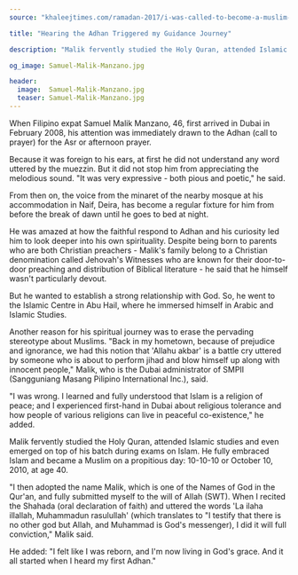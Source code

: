 ```yaml
---
source: "khaleejtimes.com/ramadan-2017/i-was-called-to-become-a-muslim-after-i-heard-adhan"

title: "Hearing the Adhan Triggered my Guidance Journey"

description: "Malik fervently studied the Holy Quran, attended Islamic studies and even emerged on top of his batch during exams on Islam"

og_image: Samuel-Malik-Manzano.jpg

header:
  image:  Samuel-Malik-Manzano.jpg
  teaser: Samuel-Malik-Manzano.jpg
---
```



When Filipino expat Samuel Malik Manzano, 46, first arrived in Dubai in
February 2008, his attention was immediately drawn to the Adhan (call to
prayer) for the Asr or afternoon prayer.

Because it was foreign to his ears, at first he did not understand any word
uttered by the muezzin. But it did not stop him from appreciating the
melodious sound. "It was very expressive - both pious and poetic," he said.

From then on, the voice from the minaret of the nearby mosque at his
accommodation in Naif, Deira, has become a regular fixture for him from before
the break of dawn until he goes to bed at night.

He was amazed at how the faithful respond to Adhan and his curiosity led him
to look deeper into his own spirituality. Despite being born to parents who
are both Christian preachers - Malik's family belong to a Christian
denomination called Jehovah's Witnesses who are known for their door-to-door
preaching and distribution of Biblical literature - he said that
he himself wasn't particularly devout.

But he wanted to establish a strong relationship with God. So, he went to the
Islamic Centre in Abu Hail, where he immersed himself in Arabic and Islamic
Studies.

Another reason for his spiritual journey was to erase the pervading stereotype
about Muslims. "Back in my hometown, because of prejudice and ignorance, we
had this notion that 'Allahu akbar' is a battle cry uttered by someone who is
about to perform jihad and blow himself up along with innocent people," Malik,
who is the Dubai administrator of SMPII (Sangguniang Masang Pilipino International Inc.), said.

"I was wrong. I learned and fully understood that Islam is a religion of peace; and I experienced first-hand in Dubai about religious tolerance and how people of various religions can live in peaceful co-existence," he added.

Malik fervently studied the Holy Quran, attended Islamic studies and even
emerged on top of his batch during exams on Islam. He fully embraced Islam and
became a Muslim on a propitious day: 10-10-10 or October 10, 2010, at age 40.

"I then adopted the name Malik, which is one of the Names of God in the
Qur'an, and fully submitted myself to the will of Allah (SWT). When I recited
the Shahada (oral declaration of faith) and uttered the words 'La ilaha
illallah, Muhammadun rasulullah' (which translates to "I testify that there is
no other god but Allah, and Muhammad is God's messenger), I did it will full
conviction," Malik said.

He added: "I felt like I was reborn, and I'm now living in God's grace. And it
all started when I heard my first Adhan."
